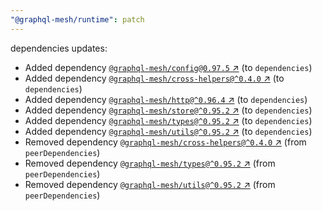 ```yaml
---
"@graphql-mesh/runtime": patch
---
```

dependencies updates:
  - Added dependency [`@graphql-mesh/config@0.97.5` ↗︎](https://www.npmjs.com/package/@graphql-mesh/config/v/0.97.5) (to `dependencies`)
  - Added dependency [`@graphql-mesh/cross-helpers@^0.4.0` ↗︎](https://www.npmjs.com/package/@graphql-mesh/cross-helpers/v/0.4.0) (to `dependencies`)
  - Added dependency [`@graphql-mesh/http@^0.96.4` ↗︎](https://www.npmjs.com/package/@graphql-mesh/http/v/0.96.4) (to `dependencies`)
  - Added dependency [`@graphql-mesh/store@^0.95.2` ↗︎](https://www.npmjs.com/package/@graphql-mesh/store/v/0.95.2) (to `dependencies`)
  - Added dependency [`@graphql-mesh/types@^0.95.2` ↗︎](https://www.npmjs.com/package/@graphql-mesh/types/v/0.95.2) (to `dependencies`)
  - Added dependency [`@graphql-mesh/utils@^0.95.2` ↗︎](https://www.npmjs.com/package/@graphql-mesh/utils/v/0.95.2) (to `dependencies`)
  - Removed dependency [`@graphql-mesh/cross-helpers@^0.4.0` ↗︎](https://www.npmjs.com/package/@graphql-mesh/cross-helpers/v/0.4.0) (from `peerDependencies`)
  - Removed dependency [`@graphql-mesh/types@^0.95.2` ↗︎](https://www.npmjs.com/package/@graphql-mesh/types/v/0.95.2) (from `peerDependencies`)
  - Removed dependency [`@graphql-mesh/utils@^0.95.2` ↗︎](https://www.npmjs.com/package/@graphql-mesh/utils/v/0.95.2) (from `peerDependencies`)
